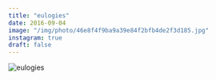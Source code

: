 ```yaml
---
title: "eulogies"
date: 2016-09-04
image: "/img/photo/46e8f4f9ba9a39e84f2bfb4de2f3d185.jpg"
instagram: true
draft: false
---
```


![eulogies](/img/photo/46e8f4f9ba9a39e84f2bfb4de2f3d185.jpg)
